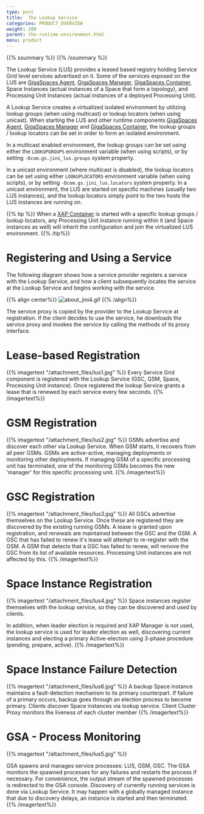 ```yaml
---
type: post
title:  The Lookup Service
categories: PRODUCT_OVERVIEW
weight: 200
parent: the-runtime-environment.html
menu: product
---
```



{{%  ssummary  %}} {{%  /ssummary %}}



The Lookup Service (LUS) provides a leased based registry holding Service Grid level services advertised on it. Some of the services exposed on the LUS are [GigaSpaces Agent](./service-grid.html#gsa), [GigaSpaces Manager](./service-grid.html#gsm), [GigaSpaces Container](./service-grid.html#gsc), Space Instances (actual instances of a Space that form a topology), and Processing Unit Instances (actual instances of a deployed Processing Unit).

A Lookup Service creates a virtualized isolated environment by utilizing lookup groups (when using multicast) or lookup locators (when using unicast). When starting the LUS and other runtime components [GigaSpaces Agent](./service-grid.html#gsa), [GigaSpaces Manager](./service-grid.html#gsm) and [GigaSpaces Container](./service-grid.html#gsc), the lookup groups / lookup locators can be set in order to form an isolated environment.

In a multicast enabled environment, the lookup groups can be set using either the `LOOKUPGROUPS` environment variable (when using scripts), or by setting `-Dcom.gs.jini_lus.groups` system property.

In a unicast environment (where multicast is disabled), the lookup locators can be set using either `LOOKUPLOCATORS` environment variable (when using scripts), or by setting `-Dcom.gs.jini_lus.locators` system property. In a unicast environment, the LUS are started on specific machines (usually two LUS instances), and the lookup locators simply point to the two hosts the LUS instances are running on.

{{%  tip %}}
When a [XAP Container](./service-grid.html#gsc) is started with a specific lookup groups / lookup locators, any Processing Unit instance running within it (and Space instances as well) will inherit the configuration and join the virtualized LUS environment.
{{% /tip%}}

# Registering and Using a Service

The following diagram shows how a service provider registers a service with the Lookup Service, and how a client subsequently locates the service at the Lookup Service and begins working with the service.


{{% align center%}}
![about_jini4.gif](/attachment_files/about_jini4.gif)
{{% /align%}}

The service proxy is copied by the provider to the Lookup Service at registration. If the client decides to use the service, he downloads the service proxy and invokes the service by calling the methods of its proxy interface.

# Lease-based Registration

{{% imagertext "/attachment_files/lus1.jpg" %}}
Every Service Grid component is registered with the Lookup Service (GSC, GSM, Space, Processing Unit instance). Once registered the lookup Service grants a lease that is renewed by each service every few seconds.
{{% /imagertext%}}
# GSM Registration


{{% imagertext "/attachment_files/lus2.jpg" %}}
GSMs advertise and discover each other via Lookup Service. When GSM starts, it recovers from all peer GSMs. GSMs are active-active, managing deployments or monitoring other deployments. If managing GSM of a specific processing unit has terminated, one of the monitoring GSMs becomes the new 'manager' for this specific processing unit.
{{% /imagertext%}}

# GSC Registration

{{% imagertext "/attachment_files/lus3.jpg" %}}
All GSCs advertise themselves on the Lookup Service. Once these are registered they are discovered by the existing running GSMs. A lease is granted upon registration, and renewals are maintained between the GSC and the GSM. A GSC that has failed to renew it's lease will attempt to re-register with the GSM. A GSM that detects that a GSC has failed to renew, will remove the GSC from its list of available resources. Processing Unit instances are not affected by this.
{{% /imagertext%}}

# Space Instance Registration

{{% imagertext "/attachment_files/lus4.jpg" %}}
Space instances register themselves with the lookup service, so they can be discovered and used by clients. 

In addition, when leader election is required and XAP Manager is not used, the lookup service is used for leader election as well, discovering current instances and electing a primary Active-election using 3-phase procedure (pending, prepare, active).
{{% /imagertext%}}


# Space Instance Failure Detection

{{% imagertext "/attachment_files/lus6.jpg" %}}
A backup Space instance maintains a fault-detection mechanism to its primary counterpart. If failure of a primary occurs, backup goes through an election process to become primary. Clients discover Space instances via lookup service. Client Cluster Proxy monitors the liveness of each cluster member
{{% /imagertext%}}

# GSA - Process Monitoring

{{% imagertext "/attachment_files/lus5.jpg" %}}

GSA spawns and manages service processes: LUS, GSM, GSC. The GSA monitors the spawned processes for any failures and restarts the process if necessary. For convenience, the output stream of the spawned processes is redirected to the GSA console. Discovery of currently running services is done via Lookup Service. It may happen with a globally managed instance that due to discovery delays, an instance is started and then terminated.
{{% /imagertext%}}
